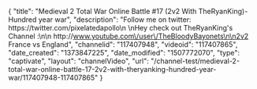 {
    "title": "Medieval 2 Total War Online Battle #17 (2v2 With TheRyanKing)- Hundred year war",
    "description": "Follow me on twitter: https:\/\/twitter.com\/pixelatedapollo\n \nHey check out TheRyanKing's Channel :\n\n http:\/\/www.youtube.com\/user\/TheBloodyBayonets\n\n2v2 France vs England",
    "channelid": "117407948",
    "videoid": "117407865",
    "date_created": "1373847225",
    "date_modified": "1507772070",
    "type": "captivate",
    "layout": "channelVideo",
    "url": "\/channel-test\/medieval-2-total-war-online-battle-17-2v2-with-theryanking-hundred-year-war\/117407948-117407865"
}